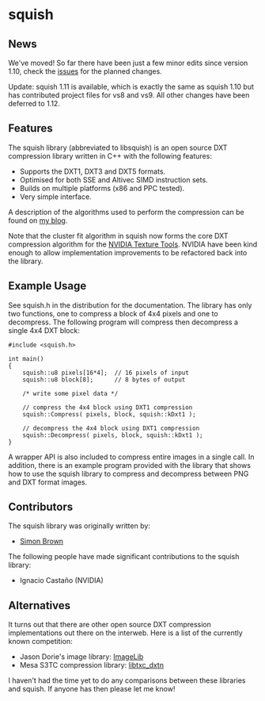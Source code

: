 # squish #

## News ##

We've moved!  So far there have been just a few minor edits since version 1.10, check the [issues](http://code.google.com/p/libsquish/issues/list) for the planned changes.

Update: squish 1.11 is available, which is exactly the same as squish 1.10 but has contributed project files for vs8 and vs9.  All other changes have been deferred to 1.12.

## Features ##

The squish library (abbreviated to libsquish) is an open source DXT compression library written in C++ with the following features:

  * Supports the DXT1, DXT3 and DXT5 formats.
  * Optimised for both SSE and Altivec SIMD instruction sets.
  * Builds on multiple platforms (x86 and PPC tested).
  * Very simple interface.

A description of the algorithms used to perform the compression can be found on [my blog](http://www.sjbrown.co.uk/2006/01/19/dxt-compression-techniques/).

Note that the cluster fit algorithm in squish now forms the core DXT compression algorithm for the [NVIDIA Texture Tools](http://developer.nvidia.com/object/texture_tools.html). NVIDIA have been kind enough to allow implementation improvements to be refactored back into the library.

## Example Usage ##

See squish.h in the distribution for the documentation. The library has only two functions, one to compress a block of 4x4 pixels and one to decompress. The following program will compress then decompress a single 4x4 DXT block:

```
#include <squish.h>

int main()
{
    squish::u8 pixels[16*4];  // 16 pixels of input
    squish::u8 block[8];      // 8 bytes of output

    /* write some pixel data */

    // compress the 4x4 block using DXT1 compression
    squish::Compress( pixels, block, squish::kDxt1 );
    
    // decompress the 4x4 block using DXT1 compression
    squish::Decompress( pixels, block, squish::kDxt1 );
}
```

A wrapper API is also included to compress entire images in a single call. In addition, there is an example program provided with the library that shows how to use the squish library to compress and decompress between PNG and DXT format images.

## Contributors ##

The squish library was originally written by:
  * [Simon Brown](http://www.sjbrown.co.uk/)

The following people have made significant contributions to the squish library:
  * Ignacio Castaño (NVIDIA)

## Alternatives ##

It turns out that there are other open source DXT compression implementations out there on the interweb. Here is a list of the currently known competition:

  * Jason Dorie's image library: [ImageLib](http://www.jasondorie.com/ImageLib.zip)
  * Mesa S3TC compression library: [libtxc\_dxtn](http://homepage.hispeed.ch/rscheidegger/dri_experimental/s3tc_index.html)

I haven't had the time yet to do any comparisons between these libraries and squish. If anyone has then please let me know!